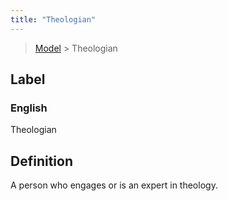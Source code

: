 ```yaml
---
title: "Theologian"
---
```


> [Model](./../) > Theologian

## Label

### English
Theologian


## Definition
A person who engages or is an expert in theology. 


    
